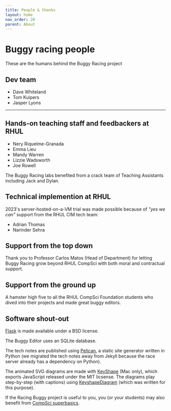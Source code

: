 ```yaml
---
title: People & thanks
layout: home
nav_order: 20
parent: About
---
```



# Buggy racing people

These are the humans behind the Buggy Racing project


## Dev team

* Dave Whiteland
* Tom Kuipers
* Jasper Lyons

---

## Hands-on teaching staff and feedbackers at RHUL

* Nery Riquelme-Granada
* Emma Lieu
* Mandy Warren
* Lizzie Wadsworth
* Joe Rowell

The Buggy Racing labs benefited from a crack team of Teaching Assistants
including Jack and Dylan.

## Technical implemention at RHUL
2023's server-hosted-on-a-VM trial was made possible because of 
_"yes we can"_ support from the RHUL CIM tech team:

* Adrian Thomas
* Narinder Sehra


## Support from the top down

Thank you to Professor Carlos Matos (Head of Department) for letting Buggy
Racing grow beyond RHUL CompSci with both moral and contractual support.

## Support from the ground up

A hamster high five to all the RHUL CompSci Foundation students who dived into
their projects and made great buggy editors.


## Software shout-out

[Flask](https://palletsprojects.com/p/flask/) is made available under a BSD license.

The Buggy Editor uses an SQLite database.

The tech notes are published using [Pelican](https://getpelican.com), a static
site generator written in Python (we migrated the tech notes away from Jekyll
because the race server already has a dependency on Python).

The animated SVG diagrams are made with
[KeyShape](https://www.keyshapeapp.com) (Mac only), which exports JavaScript
released under the MIT licsense. The diagrams play step-by-step (with captions)
using [KeyshapeDiagram](https://davewhiteland.github.io/keyshape-diagram/docs)
(which was written for this purpose).

If the Racing Buggy project is useful to you, you (or your students) may also
benefit from [CompSci superbasics](https://superbasics.beholder.uk/).

